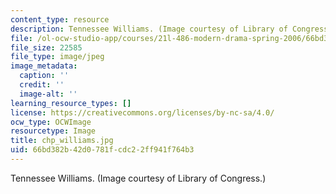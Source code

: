 ```yaml
---
content_type: resource
description: Tennessee Williams. (Image courtesy of Library of Congress.)
file: /ol-ocw-studio-app/courses/21l-486-modern-drama-spring-2006/66bd382b42d0781fcdc22ff941f764b3_chp_williams.jpg
file_size: 22585
file_type: image/jpeg
image_metadata:
  caption: ''
  credit: ''
  image-alt: ''
learning_resource_types: []
license: https://creativecommons.org/licenses/by-nc-sa/4.0/
ocw_type: OCWImage
resourcetype: Image
title: chp_williams.jpg
uid: 66bd382b-42d0-781f-cdc2-2ff941f764b3
---
```

Tennessee Williams. (Image courtesy of Library of Congress.)